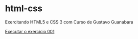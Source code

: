 # html-css
 Exercitando HTML5 e CSS 3 com Curso de Gustavo Guanabara

<a href="https://gillaercio.github.io/html-css/exercicios/ex001/index.html">Executar o exercício 001</a>
